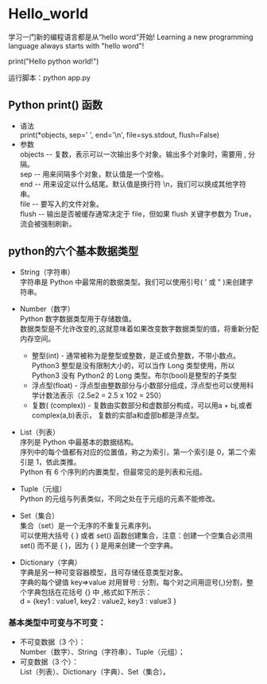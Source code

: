 # Hello_world
学习一门新的编程语言都是从“hello word”开始!
Learning a new programming language always starts with "hello word"!

print("Hello python world!")

运行脚本：python app.py


## Python print() 函数
- 语法 \
    print(*objects, sep=' ', end='\n', file=sys.stdout, flush=False)
- 参数 \
    objects -- 复数，表示可以一次输出多个对象。输出多个对象时，需要用 , 分隔。\
    sep -- 用来间隔多个对象，默认值是一个空格。\
    end -- 用来设定以什么结尾。默认值是换行符 \n，我们可以换成其他字符串。\
    file -- 要写入的文件对象。\
    flush -- 输出是否被缓存通常决定于 file，但如果 flush 关键字参数为 True，流会被强制刷新。

## python的六个基本数据类型
- String（字符串）\
    字符串是 Python 中最常用的数据类型。我们可以使用引号( ' 或 " )来创建字符串。
    
- Number（数字）\
    Python 数字数据类型用于存储数值。\
    数据类型是不允许改变的,这就意味着如果改变数字数据类型的值，将重新分配内存空间。
    - 整型(int) - 通常被称为是整型或整数，是正或负整数，不带小数点。Python3 整型是没有限制大小的，可以当作 Long 类型使用，所以 Python3 没有 Python2 的 Long 类型。布尔(bool)是整型的子类型
    - 浮点型(float) - 浮点型由整数部分与小数部分组成，浮点型也可以使用科学计数法表示（2.5e2 = 2.5 x 102 = 250）
    - 复数( (complex)) - 复数由实数部分和虚数部分构成，可以用a + bj,或者complex(a,b)表示， 复数的实部a和虚部b都是浮点型。
- List（列表）\
    序列是 Python 中最基本的数据结构。\
    序列中的每个值都有对应的位置值，称之为索引，第一个索引是 0，第二个索引是 1，依此类推。\
    Python 有 6 个序列的内置类型，但最常见的是列表和元组。
- Tuple（元组）\
    Python 的元组与列表类似，不同之处在于元组的元素不能修改。
- Set（集合）\
    集合（set）是一个无序的不重复元素序列。\
    可以使用大括号 { } 或者 set() 函数创建集合，注意：创建一个空集合必须用 set() 而不是 { }，因为 { } 是用来创建一个空字典。
- Dictionary（字典）\
    字典是另一种可变容器模型，且可存储任意类型对象。\
    字典的每个键值 key=>value 对用冒号 : 分割，每个对之间用逗号(,)分割，整个字典包括在花括号 {} 中 ,格式如下所示：\
    d = {key1 : value1, key2 : value2, key3 : value3 }

### 基本类型中可变与不可变：
- 不可变数据（3 个）：\
    Number（数字）、String（字符串）、Tuple（元组）；
- 可变数据（3 个）：\
    List（列表）、Dictionary（字典）、Set（集合）。